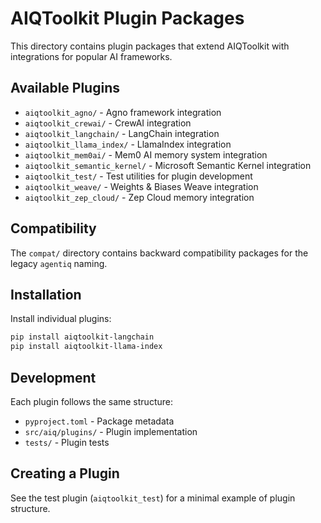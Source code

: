 # AIQToolkit Plugin Packages

This directory contains plugin packages that extend AIQToolkit with integrations for popular AI frameworks.

## Available Plugins

- `aiqtoolkit_agno/` - Agno framework integration
- `aiqtoolkit_crewai/` - CrewAI integration
- `aiqtoolkit_langchain/` - LangChain integration
- `aiqtoolkit_llama_index/` - LlamaIndex integration
- `aiqtoolkit_mem0ai/` - Mem0 AI memory system integration
- `aiqtoolkit_semantic_kernel/` - Microsoft Semantic Kernel integration
- `aiqtoolkit_test/` - Test utilities for plugin development
- `aiqtoolkit_weave/` - Weights & Biases Weave integration
- `aiqtoolkit_zep_cloud/` - Zep Cloud memory integration

## Compatibility

The `compat/` directory contains backward compatibility packages for the legacy `agentiq` naming.

## Installation

Install individual plugins:
```bash
pip install aiqtoolkit-langchain
pip install aiqtoolkit-llama-index
```

## Development

Each plugin follows the same structure:
- `pyproject.toml` - Package metadata
- `src/aiq/plugins/` - Plugin implementation
- `tests/` - Plugin tests

## Creating a Plugin

See the test plugin (`aiqtoolkit_test`) for a minimal example of plugin structure.